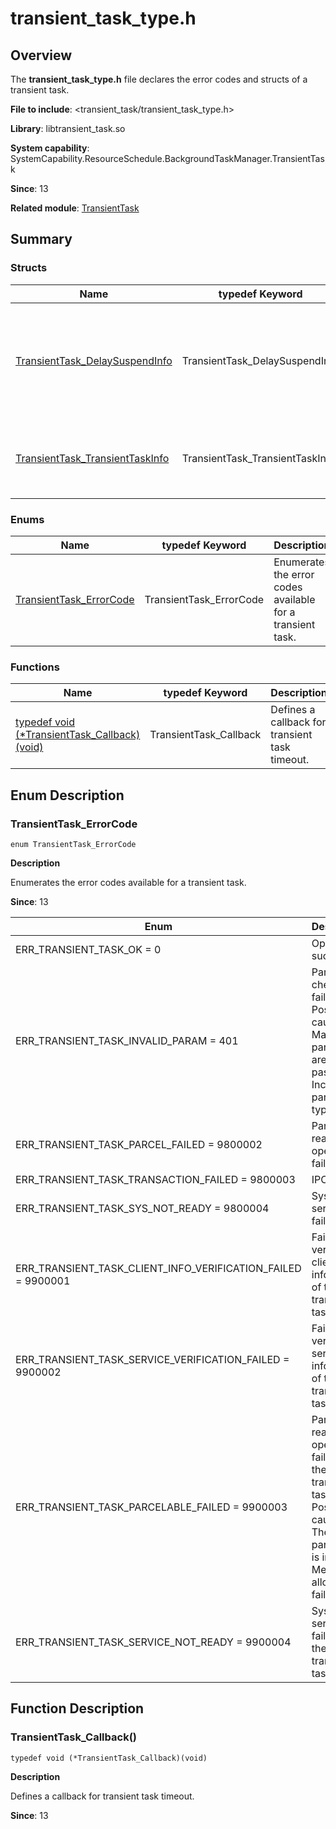 # transient_task_type.h

## Overview

The **transient_task_type.h** file declares the error codes and structs of a transient task.

**File to include**: <transient_task/transient_task_type.h>

**Library**: libtransient_task.so

**System capability**: SystemCapability.ResourceSchedule.BackgroundTaskManager.TransientTask

**Since**: 13

**Related module**: [TransientTask](capi-transienttask.md)

## Summary

### Structs

| Name                                                                                      | typedef Keyword| Description|
|------------------------------------------------------------------------------------------| -- | -- |
| [TransientTask_DelaySuspendInfo](capi-transienttask-transienttask-delaysuspendinfo.md)   | TransientTask_DelaySuspendInfo | A struct that describes the returned information about a transient task.|
| [TransientTask_TransientTaskInfo](capi-transienttask-transienttask-transienttaskinfo.md) | TransientTask_TransientTaskInfo | A struct that describes all transient task information.|

### Enums

| Name| typedef Keyword| Description|
| -- | -- | -- |
| [TransientTask_ErrorCode](#transienttask_errorcode) | TransientTask_ErrorCode | Enumerates the error codes available for a transient task.|

### Functions

| Name| typedef Keyword| Description|
| -- | -- | -- |
| [typedef void (\*TransientTask_Callback)(void)](#transienttask_callback) | TransientTask_Callback | Defines a callback for transient task timeout.|

## Enum Description

### TransientTask_ErrorCode

```
enum TransientTask_ErrorCode
```

**Description**

Enumerates the error codes available for a transient task.

**Since**: 13

| Enum| Description|
| -- | -- |
| ERR_TRANSIENT_TASK_OK = 0 | Operation successful.|
| ERR_TRANSIENT_TASK_INVALID_PARAM = 401 | Parameter check failed. Possible causes: 1. Mandatory parameters are not passed. 2. Incorrect parameter types.|
| ERR_TRANSIENT_TASK_PARCEL_FAILED = 9800002 | Parcel read/write operation failed.|
| ERR_TRANSIENT_TASK_TRANSACTION_FAILED = 9800003 | IPC failed.|
| ERR_TRANSIENT_TASK_SYS_NOT_READY = 9800004 | System service failed.|
| ERR_TRANSIENT_TASK_CLIENT_INFO_VERIFICATION_FAILED = 9900001 | Failed to verify the client information of the transient task.|
| ERR_TRANSIENT_TASK_SERVICE_VERIFICATION_FAILED = 9900002 | Failed to verify the server information of the transient task.|
| ERR_TRANSIENT_TASK_PARCELABLE_FAILED = 9900003 | Parcel read/write operation failed for the transient task. Possible causes: 1. The parameter is invalid. 2. Memory allocation fails.|
| ERR_TRANSIENT_TASK_SERVICE_NOT_READY = 9900004 | System service failed for the transient task.|


## Function Description

### TransientTask_Callback()

```
typedef void (*TransientTask_Callback)(void)
```

**Description**

Defines a callback for transient task timeout.

**Since**: 13
